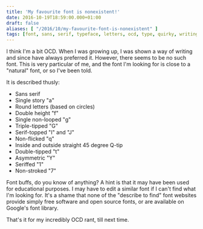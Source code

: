 ```yaml
---
title: 'My favourite font is nonexistent!'
date: 2016-10-19T18:59:00.000+01:00
draft: false
aliases: [ "/2016/10/my-favourite-font-is-nonexistent" ]
tags: [font, sans, serif, typeface, letters, ocd, type, quirky, writing, preschool, source, educational, weird, open, education, free, software, picky, fonts, text]
---
```


I think I'm a bit OCD. When I was growing up, I was shown a way of writing and since have always preferred it. However, there seems to be no such font. This is very particular of me, and the font I'm looking for is close to a "natural" font, or so I've been told.

It is described thusly:

*   Sans serif
*   Single story "a"
*   Round letters (based on circles)
*   Double height "f"
*   Single non-looped "g"
*   Triple-tipped "G"
*   Serif-topped "I" and "J"
*   Non-flicked "q"
*   Inside and outside straight 45 degree Q-tip
*   Double-tipped "t"
*   Asymmetric "Y"
*   Seriffed "1"
*   Non-stroked "7"

Font buffs, do you know of anything? A hint is that it may have been used for educational purposes. I may have to edit a similar font if I can't find what I'm looking for. It's a shame that none of the "describe to find" font websites provide simply free software and open source fonts, or are available on Google's font library.

That's it for my incredibly OCD rant, till next time.